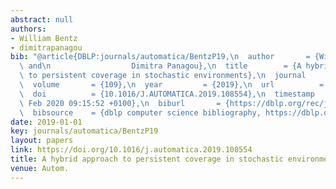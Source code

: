 ```yaml
---
abstract: null
authors:
- William Bentz
- dimitrapanagou
bib: "@article{DBLP:journals/automatica/BentzP19,\n  author       = {William Bentz\
  \ and\n                  Dimitra Panagou},\n  title        = {A hybrid approach\
  \ to persistent coverage in stochastic environments},\n  journal      = {Autom.},\n\
  \  volume       = {109},\n  year         = {2019},\n  url          = {https://doi.org/10.1016/j.automatica.2019.108554},\n\
  \  doi          = {10.1016/J.AUTOMATICA.2019.108554},\n  timestamp    = {Thu, 20\
  \ Feb 2020 09:15:52 +0100},\n  biburl       = {https://dblp.org/rec/journals/automatica/BentzP19.bib},\n\
  \  bibsource    = {dblp computer science bibliography, https://dblp.org}\n}"
date: 2019-01-01
key: journals/automatica/BentzP19
layout: papers
link: https://doi.org/10.1016/j.automatica.2019.108554
title: A hybrid approach to persistent coverage in stochastic environments.
venue: Autom.
---
```

